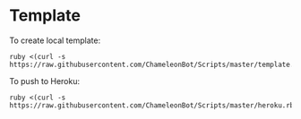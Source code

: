 # Template

To create local template:
```
ruby <(curl -s https://raw.githubusercontent.com/ChameleonBot/Scripts/master/template.rb)
```

To push to Heroku:
```
ruby <(curl -s https://raw.githubusercontent.com/ChameleonBot/Scripts/master/heroku.rb)
```

